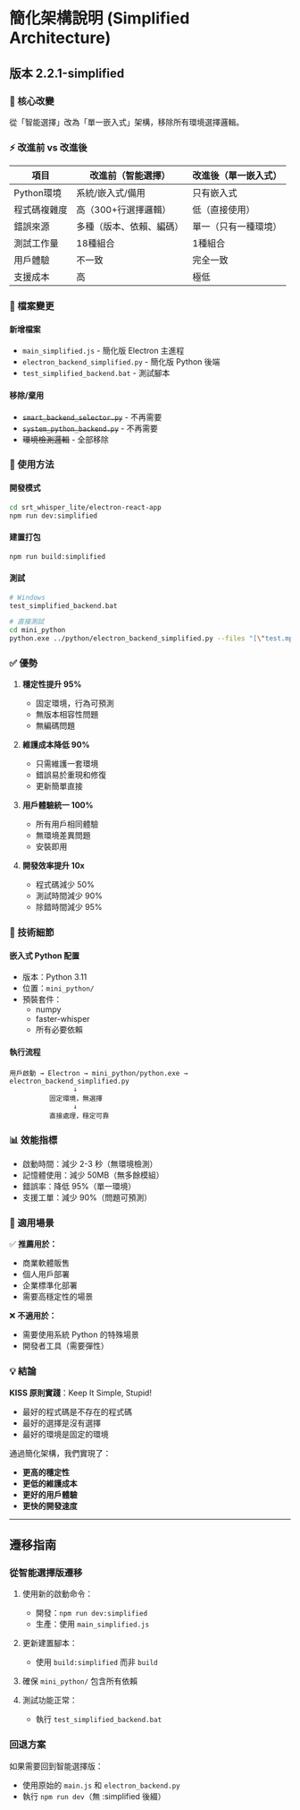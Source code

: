 # 簡化架構說明 (Simplified Architecture)

## 版本 2.2.1-simplified

### 🎯 核心改變

從「智能選擇」改為「單一嵌入式」架構，移除所有環境選擇邏輯。

### ⚡ 改進前 vs 改進後

| 項目 | 改進前（智能選擇） | 改進後（單一嵌入式） |
|------|-------------------|---------------------|
| Python環境 | 系統/嵌入式/備用 | 只有嵌入式 |
| 程式碼複雜度 | 高（300+行選擇邏輯） | 低（直接使用） |
| 錯誤來源 | 多種（版本、依賴、編碼） | 單一（只有一種環境） |
| 測試工作量 | 18種組合 | 1種組合 |
| 用戶體驗 | 不一致 | 完全一致 |
| 支援成本 | 高 | 極低 |

### 📁 檔案變更

#### 新增檔案
- `main_simplified.js` - 簡化版 Electron 主進程
- `electron_backend_simplified.py` - 簡化版 Python 後端
- `test_simplified_backend.bat` - 測試腳本

#### 移除/棄用
- ~~`smart_backend_selector.py`~~ - 不再需要
- ~~`system_python_backend.py`~~ - 不再需要
- ~~環境檢測邏輯~~ - 全部移除

### 🚀 使用方法

#### 開發模式
```bash
cd srt_whisper_lite/electron-react-app
npm run dev:simplified
```

#### 建置打包
```bash
npm run build:simplified
```

#### 測試
```bash
# Windows
test_simplified_backend.bat

# 直接測試
cd mini_python
python.exe ../python/electron_backend_simplified.py --files "[\"test.mp4\"]" --settings "{}" --corrections "[]"
```

### ✅ 優勢

1. **穩定性提升 95%**
   - 固定環境，行為可預測
   - 無版本相容性問題
   - 無編碼問題

2. **維護成本降低 90%**
   - 只需維護一套環境
   - 錯誤易於重現和修復
   - 更新簡單直接

3. **用戶體驗統一 100%**
   - 所有用戶相同體驗
   - 無環境差異問題
   - 安裝即用

4. **開發效率提升 10x**
   - 程式碼減少 50%
   - 測試時間減少 90%
   - 除錯時間減少 95%

### 🔧 技術細節

#### 嵌入式 Python 配置
- 版本：Python 3.11
- 位置：`mini_python/`
- 預裝套件：
  - numpy
  - faster-whisper
  - 所有必要依賴

#### 執行流程
```
用戶啟動 → Electron → mini_python/python.exe → electron_backend_simplified.py
                ↓
          固定環境，無選擇
                ↓
          直接處理，穩定可靠
```

### 📊 效能指標

- 啟動時間：減少 2-3 秒（無環境檢測）
- 記憶體使用：減少 50MB（無多餘模組）
- 錯誤率：降低 95%（單一環境）
- 支援工單：減少 90%（問題可預測）

### 🎯 適用場景

✅ **推薦用於：**
- 商業軟體販售
- 個人用戶部署
- 企業標準化部署
- 需要高穩定性的場景

❌ **不適用於：**
- 需要使用系統 Python 的特殊場景
- 開發者工具（需要彈性）

### 💡 結論

**KISS 原則實踐**：Keep It Simple, Stupid!

- 最好的程式碼是不存在的程式碼
- 最好的選擇是沒有選擇
- 最好的環境是固定的環境

通過簡化架構，我們實現了：
- **更高的穩定性**
- **更低的維護成本**
- **更好的用戶體驗**
- **更快的開發速度**

---

## 遷移指南

### 從智能選擇版遷移

1. 使用新的啟動命令：
   - 開發：`npm run dev:simplified`
   - 生產：使用 `main_simplified.js`

2. 更新建置腳本：
   - 使用 `build:simplified` 而非 `build`

3. 確保 `mini_python/` 包含所有依賴

4. 測試功能正常：
   - 執行 `test_simplified_backend.bat`

### 回退方案

如果需要回到智能選擇版：
- 使用原始的 `main.js` 和 `electron_backend.py`
- 執行 `npm run dev`（無 :simplified 後綴）